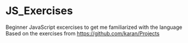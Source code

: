 # JS_Exercises
Beginner JavaScript excercises to get me familiarized with the language 
Based on the exercises from https://github.com/karan/Projects
